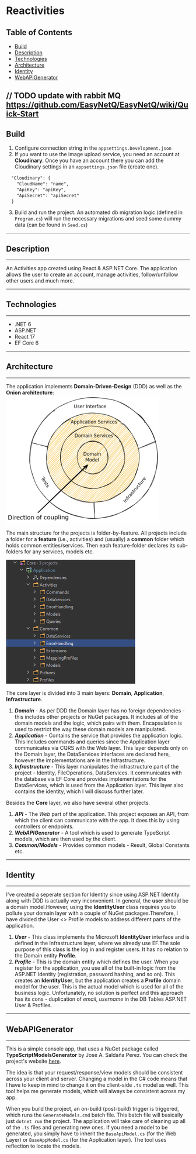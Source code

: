

# Reactivities


## Table of Contents





- [Build](#build)
- [Description](#description)
- [Technologies](#technologies)
- [Architecture](#architecture)
- [Identity](#identity)
- [WebAPIGenerator](#webAPIGenerator)

// TODO update with rabbit MQ https://github.com/EasyNetQ/EasyNetQ/wiki/Quick-Start
---
## Build
1. Configure connection string in the ```appsettings.Development.json```
2. If you want to use the image upload service, you need an account at **Cloudinary**. Once you have an account there you can add the Cloudinary settings in an ```appsettings.json``` file (create one).
```
  "Cloudinary": {
    "CloudName": "name",
    "ApiKey": "apiKey",
    "ApiSecret": "apiSecret"
  }
```
3. Build and run the project. An automated db migration logic (defined in ```Program.cs```) will run the necessary migrations and seed some dummy data (can be found in ```Seed.cs```)

---
## Description
---


An Activities app created using React &amp; ASP.NET Core. The application allows the user to create an account, manage activities, follow/unfollow other users and much more.  


---
## Technologies
---
- .NET 6
- ASP.NET
- React 17
- EF Core 6


---
## Architecture
---
The application implements **Domain-Driven-Design** (DDD) as well as the **Onion architecture**:
<img src="docs\onion_architecture.jpg" width="420" height="350" />


The main structure for the projects is folder-by-feature. All projects include a folder for a **feature** (i.e., activities) and (usually) a **common** folder which holds common entities/services. Then each feature-folder declares its sub-folders for any services, models etc.

<img src="docs\folderStructure.PNG"/>


The core layer is divided into 3 main layers: **Domain**, **Application**, **Infrastructure**.


1. ***Domain*** - As per DDD the Domain layer has no foreign dependencies - this includes other projects or NuGet packages. It includes all of the domain models and the logic, which pairs with them. Encapsulation is used to restrict the way these domain models are manipulated.
2. ***Application*** - Contains the service that provides the application logic. This includes commands and queries since the Application layer communicates via CQRS with the Web layer. This layer depends only on the Domain layer, the DataServices interfaces are declared here, however the implementations are in the Infrastructure.
3. ***Infrastructure*** - This layer manipulates the infrastructure part of the project - Identity, FileOperations, DataServices. It communicates with the database via EF Core and provides implementations for the DataServices, which is used from the Application layer. This layer also contains the identity, which I will discuss further later.


Besides the **Core** layer, we also have several other projects.


1. ***API*** - The *Web* part of the application. This project exposes an API, from which the client can communicate with the app. It does this by using controllers or endpoints.
2. ***WebAPIGenerator*** - A tool which is used to generate TypeScript models, which are then used by the client.
3. ***Common/Models*** - Provides common models - Result, Global Constants etc.


---
## Identity
---
I've created a seperate section for Identity since using ASP.NET Identity along with DDD is actually very inconvenient. In general, the **user** should be a domain model.However, using the **IdentityUser** class requires you to pollute your domain layer with a couple of NuGet packages.Therefore, I have divided the User <> Profile models to address different parts of the application.


1. ***User*** - This class implements the Microsoft **IdentityUser** interface and is defined in the Infrastructure layer, where we already use EF.The sole purpose of this class is the log in and register users. It has no relation to the Domain entity **Profile**.
2. ***Profile*** - This is the domain entity which defines the user. When you register for the application, you use all of the built-in logic from the ASP.NET Identity (registration, password hashing, and so on). This creates an **IdentityUser**, but the application creates a **Profile** domain model for the user. This is the actual model which is used for all of the business logic. Unfortunately, no solution is perfect and this approach has its cons - duplication of *email*, *username* in the DB Tables ASP.NET User & Profiles.

---
## WebAPIGenerator
---
This is a simple console app, that uses a NuGet package called **TypeScriptModelsGenerator** by José A. Saldaña Perez. You can check the project's website [here](https://www.typescriptmodelsgenerator.com/).

The idea is that your request/response/view models should be consistent across your client and server. Changing a model in the C# code means that I have to keep in mind to change it on the client-side ```.ts``` model as well. This tool helps me generate models, which will always be consistent across my app.

When you build the project, an on-build (post-build) trigger is triggered, which runs the ```GenerateModels.cmd``` batch file. This batch file will basically just ```dotnet run``` the project. The application will take care of cleaning up all of the ```.ts``` files and generating new ones. If you need a model to be generated, you simply have to inherit the ```BaseApiModel.cs``` (for the Web Layer) or ```BaseAppModel.cs``` (for the Application layer). The tool uses reflection to locate the models.

